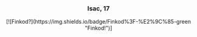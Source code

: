 
<div>
        <h3 align="center">Isac, 17</h3>
</div>
<div align="center">    
[![Finkod?](https://img.shields.io/badge/Finkod%3F-%E2%9C%85-green "Finkod!")] 
</div>   
